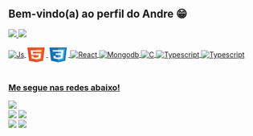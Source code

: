 

## Bem-vindo(a) ao perfil do Andre 😁

 <div>
   <a href="https://github.com/Andre-R0cha">
   <img height="180em" src="https://github-readme-stats.vercel.app/api?username=Andre-R0cha&show_icons=true&theme=tokyonight&include_all_commits=true&count_private=true"/>
   <img height="180em" src="https://github-readme-stats.vercel.app/api/top-langs/?username=Andre-R0cha&layout=compact&langs_count=6&theme=tokyonight"/>
</div>
    
<div style="display: inline_block"><br>
  <img align="center" alt="Js" height="30" width="40" src="https://cdn.jsdelivr.net/gh/devicons/devicon/icons/nodejs/nodejs-plain.svg">
  <img align="center" alt="HTML" height="30" width="40" src="https://raw.githubusercontent.com/devicons/devicon/master/icons/html5/html5-original.svg">
  <img align="center" alt="CSS" height="30" width="40" src="https://raw.githubusercontent.com/devicons/devicon/master/icons/css3/css3-original.svg">
 <img align="center" alt="React" height="30" width="40" src="https://icongr.am/simple/react.svg?size=80&color=096bec&colored=false">
  <img align="center" alt="Mongodb" height="30" width="40" src="https://icongr.am/simple/mongodb.svg?size=80&color=36ab3a&colored=false">
   <img align="center" alt="C" height="30" width="40" src="https://icongr.am/devicon/c-original.svg?size=80&color=2690ed">
    <img align="center" alt="Typescript" height="30" width="40" src="https://icongr.am/devicon/cplusplus-original.svg?size=80&color=2690ed">
   <img align="center" alt="Typescript" height="30" width="40" src="https://icongr.am/devicon/typescript-original.svg?size=80&color=c1b50b">




</div>
<br>
 
### Me segue nas redes abaixo!
 
<div> 


 <a href="https://discord.gg/5DVhGKVf4h" target="_blank"><img src="https://icongr.am/simple/discord.svg?size=30&color=096bec&colored=false" target="_blank"></a>    
  <a href = "mailto:gemeos@Andre-R0cha.com"><img src="https://icongr.am/simple/gmail.svg?size=30&color=930606&colored=false" target="_blank"></a>      <a href="https://www.linkedin.com/in/andré-gonçalves-rocha-8329a51b4/" target="_blank"><img src="https://icongr.am/simple/linkedin.svg?size=30&color=2690ed&colored=false" target="_blank"></a>  
  <a href="https://instagram.com/andre_g.rocha/" target="_blank"><img src="https://icongr.am/simple/instagram.svg?size=30&color=f0d314&colored=false" target="_blank"></a>   <a href="https://www.linkedin.com/in/andré-gonçalves-rocha-8329a51b4/" target="_blank"><img src="https://icongr.am/simple/facebook.svg?size=30&color=096bec&colored=false" target="_blank"></a>
 
</div>
